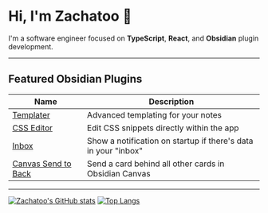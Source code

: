 # Hi, I'm Zachatoo 👋

I'm a software engineer focused on **TypeScript**, **React**, and **Obsidian** plugin development.

---

## Featured Obsidian Plugins

| Name | Description |
|------|-------------|
| [Templater](https://github.com/SilentVoid13/Templater) | Advanced templating for your notes |
| [CSS Editor](https://github.com/zachatoo/obsidian-css-editor) | Edit CSS snippets directly within the app |
| [Inbox](https://github.com/zachatoo/obsidian-inbox) | Show a notification on startup if there's data in your "inbox" |
| [Canvas Send to Back](https://github.com/Zachatoo/obsidian-canvas-send-to-back) | Send a card behind all other cards in Obsidian Canvas |

---

[![Zachatoo's GitHub stats](https://github-readme-stats.vercel.app/api?username=Zachatoo&show_icons=true&hide_title=true&hide_rank=true&theme=dark)](https://github.com/anuraghazra/github-readme-stats)
[![Top Langs](https://github-readme-stats.vercel.app/api/top-langs/?username=Zachatoo&layout=compact&theme=dark)](https://github.com/anuraghazra/github-readme-stats)
